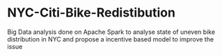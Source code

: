 # NYC-Citi-Bike-Redistibution
Big Data analysis done on Apache Spark to analyse state of uneven bike distribution in NYC and propose a incentive based model to improve the issue
